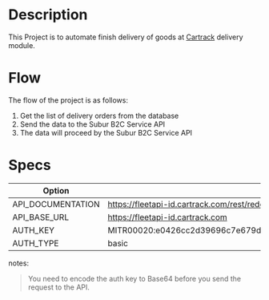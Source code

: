 # Description
This Project is to  automate finish delivery of goods at [Cartrack](https://www.cartrack.id/id/) delivery module.<br>

# Flow
The flow of the project is as follows:<br>
1. Get the list of delivery orders from the database
1. Send the data to the Subur B2C Service API
1. The data will proceed by the Subur B2C Service API

# Specs

| Option | Value |
| ------ | ----------- |
| API_DOCUMENTATION | https://fleetapi-id.cartrack.com/rest/redoc.php |
| API_BASE_URL | https://fleetapi-id.cartrack.com |
| AUTH_KEY | MITR00020:e0426cc2d39696c7e679deab4a27297bddf23a8b639834dfb7501831262fc70e |
| AUTH_TYPE | basic |

notes: <br>
> You need to encode the auth key to Base64 before you send the request to the API.